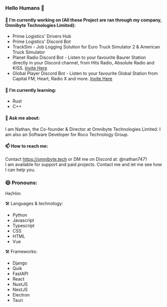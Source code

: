 ### Hello Humans 👋

#### 🔭 I’m currently working on (All these Project are ran through my company, Omnibyte Technologies Limited):
- Prime Logistics' Drivers Hub
- Prime Logistics' Discord Bot
- TrackSim - Job Logging Solution for Euro Truck Simulator 2 & American Truck Simulator
- Planet Radio Discord Bot - Listen to your favourite Baurer Station directly in your Discord channel, from Hits Radio, Absolute Radio and KISS. [Invite Here](https://discord.com/api/oauth2/authorize?client_id=1192252199439454239&permissions=36718848&scope=bot)
- Global Player Discord Bot - Listen to your favourite Global Station from Capital FM, Heart, Radio X and more. [Invite Here](https://discord.com/oauth2/authorize?client_id=833034729104080906&permissions=36718848&scope=bot)
#### 🌱 I’m currently learning:
- Rust
- C++
#### 💬 Ask me about:
I am Nathan, the Co-founder & Director at Omnibyte Technologies Limited. I am also an Software Developer for Roco Technology Group.
#### 📫 How to reach me:
Contact https://omnibyte.tech or DM me on Discord at: @nathan7471  
I am available for support and paid projects. Contact me and let me see how I can help you.
### 😄 Pronouns: 
He/Him

🛠 Languages & technology:
- Python
- Javascript
- Typescript
- CSS
- HTML
- Vue

🛠 Frameworks:
- Django
- Quik
- FastAPI
- React
- NuxtJS
- NextJS
- Electron
- Tauri
